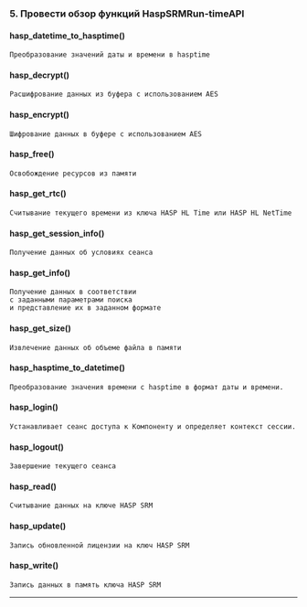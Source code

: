 ### 5. Провести обзор функций HaspSRMRun-timeAPI

#### hasp_datetime_to_hasptime()
    Преобразование значений даты и времени в hasptime

#### hasp_decrypt()
    Расшифрование данных из буфера с использованием AES

#### hasp_encrypt()
    Шифрование данных в буфере с использованием AES

#### hasp_free()
    Освобождение ресурсов из памяти

#### hasp_get_rtc()
    Считывание текущего времени из ключа HASP HL Time или HASP HL NetTime

#### hasp_get_session_info()
    Получение данных об условиях сеанса

#### hasp_get_info()
    Получение данных в соответствии 
    с заданными параметрами поиска
    и представление их в заданном формате

#### hasp_get_size()
    Извлечение данных об объеме файла в памяти

#### hasp_hasptime_to_datetime()
    Преобразование значения времени с hasptime в формат даты и времени.

#### hasp_login()
    Устанавливает сеанс доступа к Компоненту и определяет контекст сессии.

#### hasp_logout()
    Завершение текущего сеанса

#### hasp_read()
    Считывание данных на ключе HASP SRM

#### hasp_update()
    Запись обновленной лицензии на ключ HASP SRM

#### hasp_write()
    Запись данных в память ключа HASP SRM

___
